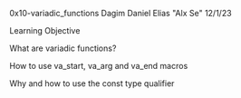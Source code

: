 0x10-variadic_functions Dagim Daniel Elias "Alx Se" 12/1/23 



Learning Objective

What are variadic functions?

How to use va_start, va_arg and va_end macros

Why and how to use the const type qualifier
